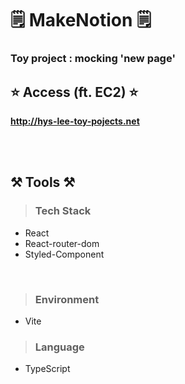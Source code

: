 # 🗒️ MakeNotion 🗒️

### Toy project : mocking 'new page'

## ⭐ Access (ft. EC2) ⭐

**<a>http://hys-lee-toy-pojects.net</a>**

<br>
<br>

## ⚒️ Tools ⚒️

> ### Tech Stack

- React
- React-router-dom
- Styled-Component

<br>

> ### Environment

- Vite

> ### Language

- TypeScript
